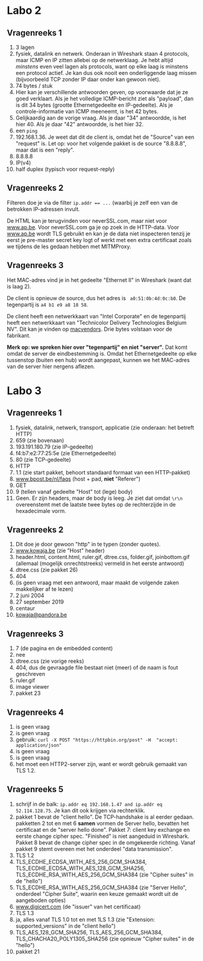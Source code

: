 # Labo 2

## Vragenreeks 1
1. 3 lagen
2. fysiek, datalink en netwerk. Onderaan in Wireshark staan 4 protocols, maar ICMP en IP zitten allebei op de netwerklaag. Je hebt altijd *minstens* even veel lagen als protocols, want op elke laag is minstens een protocol actief. Je kan dus ook nooit een onderliggende laag missen (bijvoorbeeld TCP zonder IP daar onder kan gewoon niet).
3. 74 bytes / stuk
4. Hier kan je verschillende antwoorden geven, op voorwaarde dat je ze goed verklaart. Als je het volledige ICMP-bericht ziet als "payload", dan is dit 34 bytes (grootte Ethernetgedeelte en IP-gedeelte). Als je controle-informatie van ICMP meeneemt, is het 42 bytes.
5. Gelijkaardig aan de vorige vraag. Als je daar "34" antwoordde, is het hier 40. Als je daar "42" antwoordde, is het hier 32.
6. een `ping`
7. 192.168.1.36. Je weet dat dit de client is, omdat het de "Source" van een "request" is. Let op: voor het volgende pakket is de source "8.8.8.8", maar dat is een "reply".
8. 8.8.8.8
9. IP(v4)
10. half duplex (typisch voor request-reply)

## Vragenreeks 2
Filteren doe je via de filter `ip.addr == ...` (waarbij je zelf een van de betrokken IP-adressen invult.

De HTML kan je terugvinden voor neverSSL.com, maar niet voor www.ap.be. Voor neverSSL.com ga je op zoek in de HTTP-data. Voor www.ap.be wordt TLS gebruikt en kan je de data niet inspecteren tenzij je eerst je pre-master secret key logt of werkt met een extra certificaat zoals we tijdens de les gedaan hebben met MITMProxy.

## Vragenreeks 3
Het MAC-adres vind je in het gedeelte "Ethernet II" in Wireshark (want dat is laag 2). 

De client is opnieuw de source, dus het adres is `
a0:51:0b:4d:0c:b0`. De tegenpartij is `a4 b1 e9 a8 18 58`.

De client heeft een netwerkkaart van "Intel Corporate" en de tegenpartij heeft een netwerkkaart van "Technicolor Delivery Technologies Belgium NV". Dit kan je vinden op [macvendors](https://macvendors.com). Drie bytes volstaan voor de fabrikant.

**Merk op: we spreken hier over "tegenpartij" en niet "server".** Dat komt omdat de server de eindbestemming is. Omdat het Ethernetgedeelte op elke tussenstop (buiten een hub) wordt aangepast, kunnen we het MAC-adres van de server hier nergens aflezen.

# Labo 3

## Vragenreeks 1
1. fysiek, datalink, netwerk, transport, applicatie (zie onderaan: het betreft HTTP)
2. 659 (zie bovenaan)
3. 193.191.180.79 (zie IP-gedeelte)
4. f4:b7:e2:77:25:5e (zie Ethernetgedeelte)
5. 80 (zie TCP-gedeelte)
6. HTTP
7. 1.1 (zie start pakket, behoort standaard formaat van een HTTP-pakket)
8. www.bpost.be/nl/faqs (host + pad, **niet** "Referer")
9. GET
10. 9 (tellen vanaf gedeelte "Host" tot (lege) body)
11. Geen. Er zijn headers, maar de body is leeg. Je ziet dat omdat `\r\n` overeenstemt met de laatste twee bytes op de rechterzijde in de hexadecimale vorm.

## Vragenreeks 2
1. Dit doe je door gewoon "http" in te typen (zonder quotes).
2. www.kowaja.be (zie "Host" header)
3. header.html, content.html, ruler.gif, dtree.css, folder.gif, joinbottom.gif (allemaal (mogelijk onrechtstreeks) vermeld in het eerste antwoord)
4. dtree.css (zie pakket 26)
5. 404
6. (is geen vraag met een antwoord, maar maakt de volgende zaken makkelijker af te lezen)
7. 2 juni 2004
8. 27 september 2019
9. centaur
10. kowaja@pandora.be

## Vragenreeks 3
1. 7 (de pagina en de embedded content)
2. nee
3. dtree.css (zie vorige reeks)
4. 404, dus de gevraagde file bestaat niet (meer) of de naam is fout geschreven
5. ruler.gif
6. image viewer
7. pakket 23

## Vragenreeks 4
1. is geen vraag
2. is geen vraag
3. gebruik: `curl -X POST "https://httpbin.org/post" -H  "accept: application/json"`
4. is geen vraag
5. is geen vraag
6. het moet een HTTP2-server zijn, want er wordt gebruik gemaakt van TLS 1.2.

## Vragenreeks 5
1. schrijf in de balk: `ip.addr eq 192.168.1.47 and ip.addr eq 52.114.128.75`. Je kan dit ook krijgen via rechterklik.
2. pakket 1 bevat de "client hello". De TCP-handshake is al eerder gedaan. pakketten 2 tot en met 6 **samen** vormen de Server hello, bevatten het certificaat en de "server hello done". Pakket 7: client key exchange en eerste change cipher spec. "Finished" is niet aangeduid in Wireshark. Pakket 8 bevat de change cipher spec in de omgekeerde richting. Vanaf pakket 9 stemt overeen met het onderdeel "data transmission".
3. TLS 1.2
4. TLS_ECDHE_ECDSA_WITH_AES_256_GCM_SHA384, TLS_ECDHE_ECDSA_WITH_AES_128_GCM_SHA256, TLS_ECDHE_RSA_WITH_AES_256_GCM_SHA384 (zie "Cipher suites" in de "hello")
5. TLS_ECDHE_RSA_WITH_AES_256_GCM_SHA384 (zie "Server Hello", onderdeel "Cipher Suite", waarin een keuze gemaakt wordt uit de aangeboden opties)
6. www.digicert.com (de "issuer" van het certificaat)
7. TLS 1.3
8. ja, alles vanaf TLS 1.0 tot en met 1LS 1.3 (zie "Extension: supported_versions" in de "client hello")
9. TLS_AES_128_GCM_SHA256, TLS_AES_256_GCM_SHA384, TLS_CHACHA20_POLY1305_SHA256 (zie opnieuw "Cipher suites" in de "hello")
10. pakket 21
